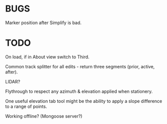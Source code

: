 

# BUGS

Marker position after Simplify is bad.

# TODO

On load, if in About view switch to Third.


Common track splitter for all edits - return three segments (prior, active, after).

LIDAR?

Flythrough to respect any azimuth & elevation applied when stationery.

One useful elevation tab tool might be the ability to apply a slope difference to a range of points.

Working offline? (Mongoose server?)

